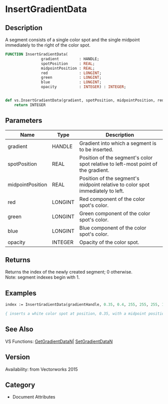 # InsertGradientData

## Description
A segment consists of a single color spot and the single midpoint immediately to the right of the color spot. 

```pascal
FUNCTION InsertGradientData(
				gradient         : HANDLE;
				spotPosition     : REAL;
				midpointPosition : REAL;
				red              : LONGINT;
				green            : LONGINT;
				blue             : LONGINT;
				opacity          : INTEGER) : INTEGER;
```

```python

def vs.InsertGradientData(gradient, spotPosition, midpointPosition, red, green, blue, opacity):
    return INTEGER
```

## Parameters
|Name|Type|Description|
|---|---|---|
|gradient|HANDLE|Gradient into which a segment is to be inserted.|
|spotPosition|REAL|Position of the segment's color spot relative to left-most point of the gradient. |
|midpointPosition|REAL|Position of the segment's midpoint relative to color spot immediately to left. |
|red|LONGINT|Red component of the color spot's color. |
|green|LONGINT|Green component of the color spot's color. |
|blue|LONGINT|Blue component of the color spot's color. |
|opacity|INTEGER|Opacity of the color spot.|

## Returns
Returns the index of the newly created segment; 0 otherwise. <BR>
Note: segment indexes begin with 1. <BR>


## Examples
```pascal
index := InsertGradientData(gradientHandle, 0.35, 0.4, 255, 255, 255, 100);

{ inserts a white color spot at position, 0.35, with a midpoint position of 0.4; 100 is max opacity (i.e. opaque) }
```

## See Also
VS Functions:
[GetGradientDataN](GetGradientDataN.md)| [SetGradientDataN](SetGradientDataN.md)

## Version
Availability: from Vectorworks 2015
## Category
* Document Attributes

